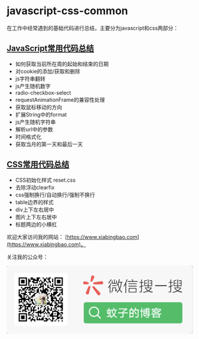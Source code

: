 # javascript-css-common

在工作中经常遇到的基础代码进行总结，主要分为javascript和css两部分：

## [JavaScript常用代码总结](./javascript/README.md)

- 如何获取当前所在周的起始和结束的日期
- 对cookie的添加/获取和删除
- js字符串翻转
- js产生随机数字
- radio-checkbox-select
- requestAnimationFrame的兼容性处理
- 获取鼠标移动的方向
- 扩展String中的format
- js产生随机字符串
- 解析url中的参数
- 时间格式化
- 获取当月的第一天和最后一天

## [CSS常用代码总结](./css/README.md)

- CSS初始化样式 reset.css
- 去除浮动clearfix
- css强制换行/自动换行/强制不换行
- table边界的样式
- div上下左右居中
- 图片上下左右居中
- 标题两边的小横杠

欢迎大家访问我的网站： [https://www.xiabingbao.com](https://www.xiabingbao.com)。

关注我的公众号：

![蚊子的博客公众号](./img/qrcode.png)
